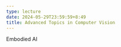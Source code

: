 ```yaml
---
type: lecture
date: 2024-05-29T23:59:59+8:49
title: Advanced Topics in Computer Vision
---
```

Embodied AI
